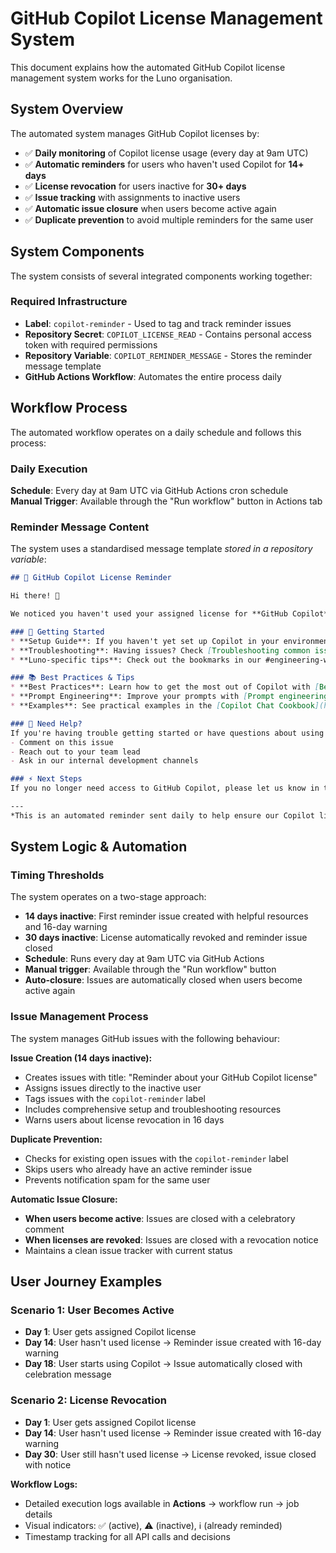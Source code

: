 # GitHub Copilot License Management System

This document explains how the automated GitHub Copilot license management system works for the Luno organisation.

## System Overview

The automated system manages GitHub Copilot licenses by:

- ✅ **Daily monitoring** of Copilot license usage (every day at 9am UTC)
- ✅ **Automatic reminders** for users who haven't used Copilot for **14+ days**
- ✅ **License revocation** for users inactive for **30+ days**
- ✅ **Issue tracking** with assignments to inactive users
- ✅ **Automatic issue closure** when users become active again
- ✅ **Duplicate prevention** to avoid multiple reminders for the same user

## System Components

The system consists of several integrated components working together:

### Required Infrastructure

- **Label**: `copilot-reminder` - Used to tag and track reminder issues
- **Repository Secret**: `COPILOT_LICENSE_READ` - Contains personal access token with required permissions
- **Repository Variable**: `COPILOT_REMINDER_MESSAGE` - Stores the reminder message template
- **GitHub Actions Workflow**: Automates the entire process daily

## Workflow Process

The automated workflow operates on a daily schedule and follows this process:

### Daily Execution

**Schedule**: Every day at 9am UTC via GitHub Actions cron schedule  
**Manual Trigger**: Available through the "Run workflow" button in Actions tab

### Reminder Message Content

The system uses a standardised message template *stored in a repository variable*:

```markdown
## 🤖 GitHub Copilot License Reminder

Hi there! 👋

We noticed you haven't used your assigned license for **GitHub Copilot** and it has been inactive for a period of 14 days. Here are some resources that might help you get started:

### 🚀 Getting Started
* **Setup Guide**: If you haven't yet set up Copilot in your environment, see [Setting up GitHub Copilot for yourself](https://docs.github.com/en/copilot/setting-up-github-copilot/setting-up-github-copilot-for-yourself)
* **Troubleshooting**: Having issues? Check [Troubleshooting common issues with GitHub Copilot](https://docs.github.com/en/copilot/troubleshooting-github-copilot/troubleshooting-common-issues-with-github-copilot)
* **Luno-specific tips**: Check out the bookmarks in our #engineering-with-ai channel

### 📚 Best Practices & Tips
* **Best Practices**: Learn how to get the most out of Copilot with [Best practices for using GitHub Copilot](https://docs.github.com/en/copilot/using-github-copilot/best-practices-for-using-github-copilot)
* **Prompt Engineering**: Improve your prompts with [Prompt engineering for GitHub Copilot](https://docs.github.com/en/copilot/using-github-copilot/prompt-engineering-for-github-copilot)
* **Examples**: See practical examples in the [Copilot Chat Cookbook](https://docs.github.com/en/copilot/example-prompts-for-github-copilot-chat)

### 💬 Need Help?
If you're having trouble getting started or have questions about using Copilot effectively, feel free to:
- Comment on this issue
- Reach out to your team lead
- Ask in our internal development channels

### ⚡ Next Steps
If you no longer need access to GitHub Copilot, please let us know in this issue. If your license remains inactive for a further 16 days (30 total), we'll revoke it to free up access for another user.

---
*This is an automated reminder sent daily to help ensure our Copilot licenses are being used effectively.*
```

## System Logic & Automation

### Timing Thresholds

The system operates on a two-stage approach:

- **14 days inactive**: First reminder issue created with helpful resources and 16-day warning
- **30 days inactive**: License automatically revoked and reminder issue closed
- **Schedule**: Runs every day at 9am UTC via GitHub Actions
- **Manual trigger**: Available through the "Run workflow" button
- **Auto-closure**: Issues are automatically closed when users become active again

### Issue Management Process

The system manages GitHub issues with the following behaviour:

**Issue Creation (14 days inactive):**

- Creates issues with title: "Reminder about your GitHub Copilot license"
- Assigns issues directly to the inactive user
- Tags issues with the `copilot-reminder` label
- Includes comprehensive setup and troubleshooting resources
- Warns users about license revocation in 16 days

**Duplicate Prevention:**

- Checks for existing open issues with the `copilot-reminder` label
- Skips users who already have an active reminder issue
- Prevents notification spam for the same user

**Automatic Issue Closure:**

- **When users become active**: Issues are closed with a celebratory comment
- **When licenses are revoked**: Issues are closed with a revocation notice
- Maintains a clean issue tracker with current status

## User Journey Examples

### Scenario 1: User Becomes Active

- **Day 1**: User gets assigned Copilot license
- **Day 14**: User hasn't used license → Reminder issue created with 16-day warning
- **Day 18**: User starts using Copilot → Issue automatically closed with celebration message

### Scenario 2: License Revocation

- **Day 1**: User gets assigned Copilot license  
- **Day 14**: User hasn't used license → Reminder issue created with 16-day warning
- **Day 30**: User still hasn't used license → License revoked, issue closed with notice

**Workflow Logs:**

- Detailed execution logs available in **Actions** → workflow run → job details
- Visual indicators: ✅ (active), ⚠️ (inactive), ℹ️ (already reminded)
- Timestamp tracking for all API calls and decisions

